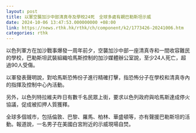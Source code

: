 ```yaml
---
layout: post
title: 以軍空襲加沙中部清真寺及學校24死　全球多處有親巴勒斯坦示威
date: 2024-10-06 13:47:53.000000000 +08:00
link: https://news.rthk.hk/rthk/ch/component/k2/1773426-20241006.htm
categories: rthk
---
```


以色列軍方在加沙戰事爆發一周年前夕，空襲加沙中部一座清真寺和一間收容難民的學校，巴勒斯坦武裝組織哈馬斯控制的加沙媒體辦公室說，至少24人死亡，超過90人受傷。

以軍發表聲明說，對哈馬斯恐怖份子進行精確打擊，指恐怖分子在學校和清真寺內的指揮及控制中心內活動。

另外，以色列特拉維夫昨日有數千名民眾上街，要求以色列政府與哈馬斯達成停火協議，促成被扣押人質獲釋。

全球多個城市，包括倫敦、巴黎、羅馬、柏林、華盛頓等，亦有聲援巴勒斯坦的活動。報道說，一名男子在美國白宮附近的示威現場自焚。
